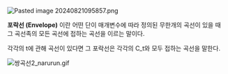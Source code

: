 ![Pasted image 20240821095857.png](Pasted_image_20240821095857.png)

**포락선 (Envelope)** 이란 어떤 단이 매개변수에 따라 정의된 무한개의 곡선이 있을 때 그 곡선족의 모든 곡선에 접하는 곡선을 이르는 말이다.

각각의 t에 관해 곡선이 있다면 그 포락선은 각각의 C_t와 모두 접하는 곡선을 말한다.

![쌍곡선2_narurun.gif](%25EC%258C%258D%25EA%25B3%25A1%25EC%2584%25A02_narurun.gif)